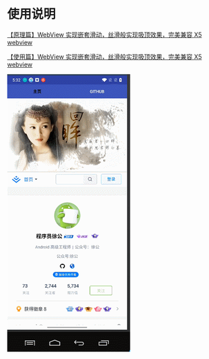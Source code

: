 # 使用说明

[【原理篇】WebView 实现嵌套滑动，丝滑般实现吸顶效果，完美兼容 X5 webview](https://github.com/gdutxiaoxu/nestedwebview/wiki/%E3%80%90%E4%BD%BF%E7%94%A8%E7%AF%87%E3%80%91WebView-%E5%AE%9E%E7%8E%B0%E5%B5%8C%E5%A5%97%E6%BB%91%E5%8A%A8%EF%BC%8C%E4%B8%9D%E6%BB%91%E8%88%AC%E5%AE%9E%E7%8E%B0%E5%90%B8%E9%A1%B6%E6%95%88%E6%9E%9C%EF%BC%8C%E5%AE%8C%E7%BE%8E%E5%85%BC%E5%AE%B9-X5-webview)

[【使用篇】WebView 实现嵌套滑动，丝滑般实现吸顶效果，完美兼容 X5 webview](https://github.com/gdutxiaoxu/nestedwebview/wiki/%E3%80%90%E5%8E%9F%E7%90%86%E7%AF%87%E3%80%91WebView-%E5%AE%9E%E7%8E%B0%E5%B5%8C%E5%A5%97%E6%BB%91%E5%8A%A8%EF%BC%8C%E4%B8%9D%E6%BB%91%E8%88%AC%E5%AE%9E%E7%8E%B0%E5%90%B8%E9%A1%B6%E6%95%88%E6%9E%9C%EF%BC%8C%E5%AE%8C%E7%BE%8E%E5%85%BC%E5%AE%B9-X5-webview)

![](https://raw.githubusercontent.com/gdutxiaoxu/blog_image/master/22/04/webview%20%E5%B5%8C%E5%A5%97%E6%BB%91%E5%8A%A8.gif)

